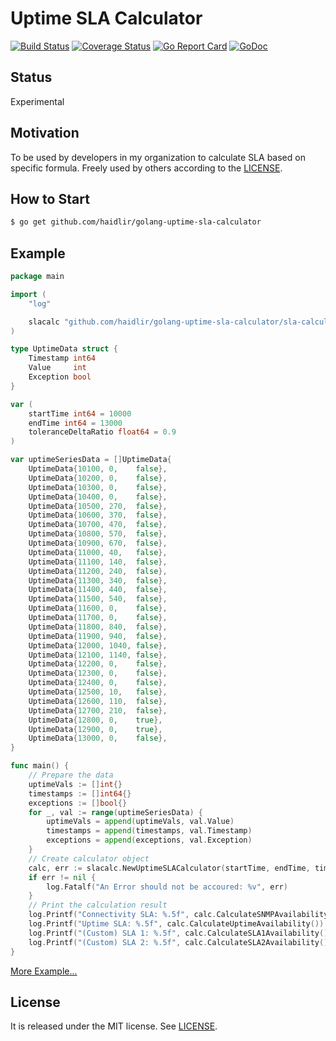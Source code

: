 # Uptime SLA Calculator
[![Build Status](https://travis-ci.org/haidlir/golang-uptime-sla-calculator.svg?branch=master)](https://travis-ci.org/haidlir/golang-uptime-sla-calculator) [![Coverage Status](https://coveralls.io/repos/github/haidlir/golang-uptime-sla-calculator/badge.svg?branch=master)](https://coveralls.io/github/haidlir/golang-uptime-sla-calculator?branch=master) [![Go Report Card](https://goreportcard.com/badge/github.com/haidlir/golang-uptime-sla-calculator)](https://goreportcard.com/report/github.com/haidlir/golang-uptime-sla-calculator) [![GoDoc](https://godoc.org/github.com/haidlir/golang-uptime-sla-calculator/sla-calculator?status.svg)](https://godoc.org/github.com/haidlir/golang-uptime-sla-calculator/sla-calculator)<br />

## Status
Experimental

## Motivation
To be used by developers in my organization to calculate SLA based on specific formula.
Freely used by others according to the [LICENSE](https://github.com/haidlir/golang-prtg-api-wrapper/blob/master/LICENSE).

## How to Start
```bash
$ go get github.com/haidlir/golang-uptime-sla-calculator
```

## Example
```go
package main

import (
    "log"

    slacalc "github.com/haidlir/golang-uptime-sla-calculator/sla-calculator"
)

type UptimeData struct {
    Timestamp int64
    Value     int
    Exception bool
}

var (
    startTime int64 = 10000
    endTime int64 = 13000
	toleranceDeltaRatio float64 = 0.9
)

var uptimeSeriesData = []UptimeData{
    UptimeData{10100, 0,    false},
    UptimeData{10200, 0,    false},
    UptimeData{10300, 0,    false},
    UptimeData{10400, 0,    false},
    UptimeData{10500, 270,  false},
    UptimeData{10600, 370,  false},
    UptimeData{10700, 470,  false},
    UptimeData{10800, 570,  false},
    UptimeData{10900, 670,  false},
    UptimeData{11000, 40,   false},
    UptimeData{11100, 140,  false},
    UptimeData{11200, 240,  false},
    UptimeData{11300, 340,  false},
    UptimeData{11400, 440,  false},
    UptimeData{11500, 540,  false},
    UptimeData{11600, 0,    false},
    UptimeData{11700, 0,    false},
    UptimeData{11800, 840,  false},
    UptimeData{11900, 940,  false},
    UptimeData{12000, 1040, false},
    UptimeData{12100, 1140, false},
    UptimeData{12200, 0,    false},
    UptimeData{12300, 0,    false},
    UptimeData{12400, 0,    false},
    UptimeData{12500, 10,   false},
    UptimeData{12600, 110,  false},
    UptimeData{12700, 210,  false},
    UptimeData{12800, 0,    true},
    UptimeData{12900, 0,    true},
    UptimeData{13000, 0,    false},
}

func main() {
    // Prepare the data
    uptimeVals := []int{}
    timestamps := []int64{}
    exceptions := []bool{}
    for _, val := range(uptimeSeriesData) {
        uptimeVals = append(uptimeVals, val.Value)
        timestamps = append(timestamps, val.Timestamp)
        exceptions = append(exceptions, val.Exception)
    }
    // Create calculator object
    calc, err := slacalc.NewUptimeSLACalculator(startTime, endTime, timestamps, uptimeVals, toleranceDeltaRatio, exceptions)
    if err != nil {
        log.Fatalf("An Error should not be accoured: %v", err)
    }
    // Print the calculation result
    log.Printf("Connectivity SLA: %.5f", calc.CalculateSNMPAvailability())
    log.Printf("Uptime SLA: %.5f", calc.CalculateUptimeAvailability())
    log.Printf("(Custom) SLA 1: %.5f", calc.CalculateSLA1Availability())
    log.Printf("(Custom) SLA 2: %.5f", calc.CalculateSLA2Availability())
}
```
[More Example...](https://github.com/haidlir/golang-uptime-sla-calculator/tree/master/_example)

## License
It is released under the MIT license. See
[LICENSE](https://github.com/haidlir/golang-uptime-sla-calculator/blob/master/LICENSE).
